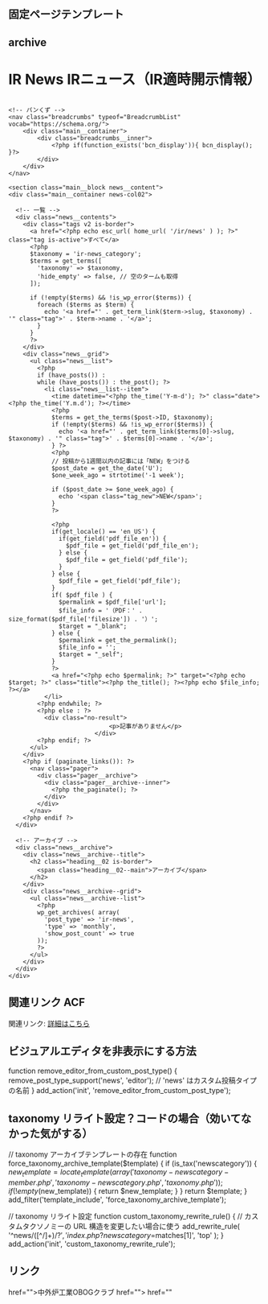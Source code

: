 <!-- 通常投稿の場合<?php get_header(); ?>
<h1>お知らせ一覧のページです</h1>

<?php if (have_posts()) : ?>
    <ul>
        <?php while (have_posts()) : the_post(); ?>
            <li>
                <a href="<?php the_permalink(); ?>"><?php the_title(); ?></a>
                <p><?php the_excerpt(); ?></p>
            </li>
        <?php endwhile; ?>
    </ul>

    <?php the_posts_pagination(); ?>

<?php else : ?>
    <p>ニュースがありません。</p>
<?php endif; ?>

<?php get_footer(); ?> -->

## 固定ページテンプレート

<?php

/**
 * Template Name: page-news
 * Description: This is the template
 */

get_header();
?>

<!-- <?php
/*******************************************
 * archive
 *******************************************/
// テーマディレクトリ
$theme_url = get_template_directory_uri();
get_header();
?> -->

## archive

<?php
/*******************************************
 * archive
 *******************************************/
// テーマディレクトリ
$theme_url = get_template_directory_uri();
get_header();
?>
 <!-- ヘッダ画像 -->
 <div class="main__headline main__container">
		<div class="main__headline--text">
			<h1 class="main__headline--title">
				<span class="sub">IR News</span>
				<span class="title">IRニュース（IR適時開示情報）</span>
			</h1>
		</div>
		<figure class="main__headline--image w-100">
			<img src="<?php echo $theme_url; ?>/images/ir/headline_pc.jpg" alt="">
		</figure>
	</div>
		
	<!-- パンくず -->
	<nav class="breadcrumbs" typeof="BreadcrumbList" vocab="https://schema.org/">
		<div class="main__container">
			<div class="breadcrumbs__inner">
				<?php if(function_exists('bcn_display')){ bcn_display(); }?>
			</div>
		</div>
	</nav>

    <section class="main__block news__content">
    <div class="main__container news-col02">

      <!-- 一覧 -->
      <div class="news__contents">
        <div class="tags v2 is-border">
          <a href="<?php echo esc_url( home_url( '/ir/news' ) ); ?>" class="tag is-active">すべて</a>
          <?php
          $taxonomy = 'ir-news_category';
          $terms = get_terms([
            'taxonomy' => $taxonomy,
            'hide_empty' => false, // 空のタームも取得
          ]);

          if (!empty($terms) && !is_wp_error($terms)) {
            foreach ($terms as $term) {
              echo '<a href="' . get_term_link($term->slug, $taxonomy) . '" class="tag">' . $term->name . '</a>';
            }
          }
          ?>
        </div>
        <div class="news__grid">
          <ul class="news__list">
            <?php
            if (have_posts()) :
            while (have_posts()) : the_post(); ?>
              <li class="news__list--item">
                <time datetime="<?php the_time('Y-m-d'); ?>" class="date"><?php the_time('Y.m.d'); ?></time>
                <?php
                $terms = get_the_terms($post->ID, $taxonomy);
                if (!empty($terms) && !is_wp_error($terms)) {
                  echo '<a href="' . get_term_link($terms[0]->slug, $taxonomy) . '" class="tag">' . $terms[0]->name . '</a>';
                } ?>
                <?php
                // 投稿から1週間以内の記事には「NEW」をつける
                $post_date = get_the_date('U');
                $one_week_ago = strtotime('-1 week');

                if ($post_date >= $one_week_ago) {
                  echo '<span class="tag_new">NEW</span>';
                }
                ?>

                <?php
                if(get_locale() == 'en_US') {
                  if(get_field('pdf_file_en')) {
                    $pdf_file = get_field('pdf_file_en');
                  } else {
                    $pdf_file = get_field('pdf_file');
                  }
                } else {
                  $pdf_file = get_field('pdf_file');
                }
                if( $pdf_file ) {
                  $permalink = $pdf_file['url'];
                  $file_info = '（PDF：' . size_format($pdf_file['filesize']) . '）';
                  $target = "_blank";
                } else {
                  $permalink = get_the_permalink();
                  $file_info = '';
                  $target = "_self";
                }
                ?>
                <a href="<?php echo $permalink; ?>" target="<?php echo $target; ?>" class="title"><?php the_title(); ?><?php echo $file_info; ?></a>
              </li>
            <?php endwhile; ?>
            <?php else : ?>
              <div class="no-result">
    							<p>記事がありません</p>
    						</div>
            <?php endif; ?>
          </ul>
        </div>
        <?php if (paginate_links()): ?>
          <nav class="pager">
            <div class="pager__archive">
              <div class="pager__archive--inner">
                <?php the_paginate(); ?>
              </div>
            </div>
          </nav>
        <?php endif ?>
      </div>

      <!-- アーカイブ -->
      <div class="news__archive">
        <div class="news__archive--title">
          <h2 class="heading__02 is-border">
            <span class="heading__02--main">アーカイブ</span>
          </h2>
        </div>
        <div class="news__archive--grid">
          <ul class="news__archive--list">
            <?php
            wp_get_archives( array(
              'post_type' => 'ir-news',
              'type' => 'monthly',
              'show_post_count' => true
            ));
            ?>
          </ul>
        </div>
      </div>
    </div>

  </section>
<?php get_footer(); ?>

## 関連リンク ACF

<p>関連リンク: <a href="<?php the_field('related_link'); ?>" target="_blank">詳細はこちら</a></p>

## ビジュアルエディタを非表示にする方法

function remove_editor_from_custom_post_type() {
remove_post_type_support('news', 'editor'); // 'news' はカスタム投稿タイプの名前
}
add_action('init', 'remove_editor_from_custom_post_type');

## taxonomy リライト設定？コードの場合（効いてなかった気がする）

// taxonomy アーカイブテンプレートの存在
function force_taxonomy_archive_template($template)
{
    if (is_tax('newscategory')) {
        $new_template = locate_template(array('taxonomy-newscategory-member.php', 'taxonomy-newscategory.php', 'taxonomy.php'));
        if (!empty($new_template)) {
return $new_template;
}
}
return $template;
}
add_filter('template_include', 'force_taxonomy_archive_template');

// taxonomy リライト設定
function custom_taxonomy_rewrite_rule()
{
// カスタムタクソノミーの URL 構造を変更したい場合に使う
add_rewrite_rule(
'^news/([^/]+)/?$',
        'index.php?newscategory=$matches[1]',
'top'
);
}
add_action('init', 'custom_taxonomy_rewrite_rule');

## リンク
href="<?php echo home_url('/news'); ?>">中外炉工業OBOGクラブ
href="<?php echo get_post_type_archive_link('news'); ?>">
href="<?php echo esc_url(get_permalink(get_page_by_path('about'))); ?>" 
<a href="<?php echo get_template_directory_uri(); ?>/images/home/chugairo_print.pdf" target="_blank"></a>

